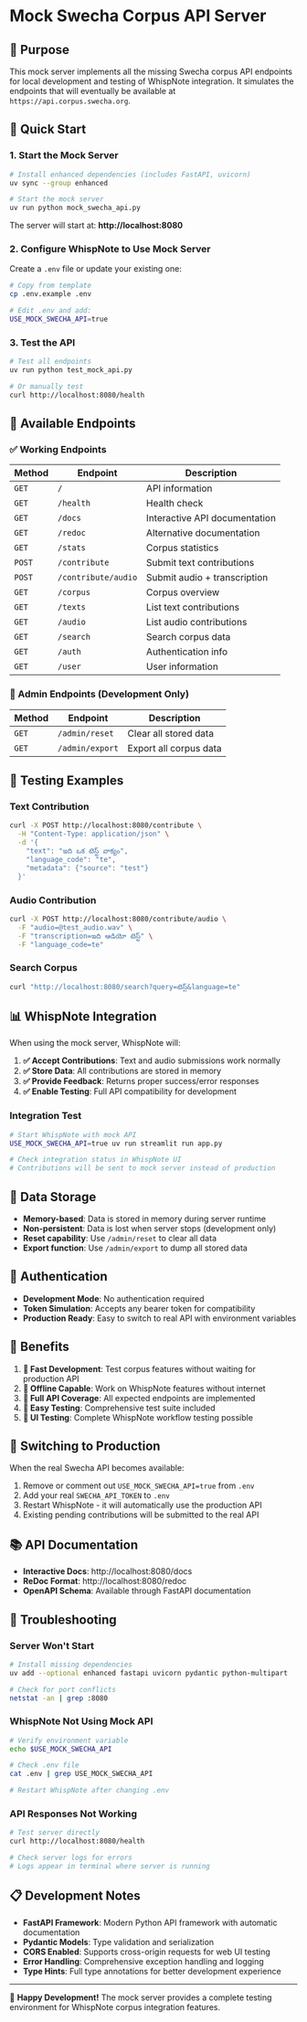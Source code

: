 # Mock Swecha Corpus API Server

## 🎯 Purpose

This mock server implements all the missing Swecha corpus API endpoints for local development and testing of WhispNote integration. It simulates the endpoints that will eventually be available at `https://api.corpus.swecha.org`.

## 🚀 Quick Start

### 1. Start the Mock Server

```bash
# Install enhanced dependencies (includes FastAPI, uvicorn)
uv sync --group enhanced

# Start the mock server
uv run python mock_swecha_api.py
```

The server will start at: **http://localhost:8080**

### 2. Configure WhispNote to Use Mock Server

Create a `.env` file or update your existing one:

```bash
# Copy from template
cp .env.example .env

# Edit .env and add:
USE_MOCK_SWECHA_API=true
```

### 3. Test the API

```bash
# Test all endpoints
uv run python test_mock_api.py

# Or manually test
curl http://localhost:8080/health
```

## 📡 Available Endpoints

### ✅ Working Endpoints

| Method | Endpoint | Description |
|--------|----------|-------------|
| `GET` | `/` | API information |
| `GET` | `/health` | Health check |
| `GET` | `/docs` | Interactive API documentation |
| `GET` | `/redoc` | Alternative documentation |
| `GET` | `/stats` | Corpus statistics |
| `POST` | `/contribute` | Submit text contributions |
| `POST` | `/contribute/audio` | Submit audio + transcription |
| `GET` | `/corpus` | Corpus overview |
| `GET` | `/texts` | List text contributions |
| `GET` | `/audio` | List audio contributions |
| `GET` | `/search` | Search corpus data |
| `GET` | `/auth` | Authentication info |
| `GET` | `/user` | User information |

### 🔧 Admin Endpoints (Development Only)

| Method | Endpoint | Description |
|--------|----------|-------------|
| `GET` | `/admin/reset` | Clear all stored data |
| `GET` | `/admin/export` | Export all corpus data |

## 🧪 Testing Examples

### Text Contribution

```bash
curl -X POST http://localhost:8080/contribute \
  -H "Content-Type: application/json" \
  -d '{
    "text": "ఇది ఒక టెస్ట్ వాక్యం",
    "language_code": "te",
    "metadata": {"source": "test"}
  }'
```

### Audio Contribution

```bash
curl -X POST http://localhost:8080/contribute/audio \
  -F "audio=@test_audio.wav" \
  -F "transcription=ఇది ఆడియో టెస్ట్" \
  -F "language_code=te"
```

### Search Corpus

```bash
curl "http://localhost:8080/search?query=టెస్ట్&language=te"
```

## 📊 WhispNote Integration

When using the mock server, WhispNote will:

1. **✅ Accept Contributions**: Text and audio submissions work normally
2. **✅ Store Data**: All contributions are stored in memory
3. **✅ Provide Feedback**: Returns proper success/error responses
4. **✅ Enable Testing**: Full API compatibility for development

### Integration Test

```bash
# Start WhispNote with mock API
USE_MOCK_SWECHA_API=true uv run streamlit run app.py

# Check integration status in WhispNote UI
# Contributions will be sent to mock server instead of production
```

## 💾 Data Storage

- **Memory-based**: Data is stored in memory during server runtime
- **Non-persistent**: Data is lost when server stops (development only)
- **Reset capability**: Use `/admin/reset` to clear all data
- **Export function**: Use `/admin/export` to dump all stored data

## 🔐 Authentication

- **Development Mode**: No authentication required
- **Token Simulation**: Accepts any bearer token for compatibility
- **Production Ready**: Easy to switch to real API with environment variables

## 🎯 Benefits

1. **🚀 Fast Development**: Test corpus features without waiting for production API
2. **🔧 Offline Capable**: Work on WhispNote features without internet
3. **📝 Full API Coverage**: All expected endpoints are implemented
4. **🧪 Easy Testing**: Comprehensive test suite included
5. **📱 UI Testing**: Complete WhispNote workflow testing possible

## 🔄 Switching to Production

When the real Swecha API becomes available:

1. Remove or comment out `USE_MOCK_SWECHA_API=true` from `.env`
2. Add your real `SWECHA_API_TOKEN` to `.env`
3. Restart WhispNote - it will automatically use the production API
4. Existing pending contributions will be submitted to the real API

## 📚 API Documentation

- **Interactive Docs**: http://localhost:8080/docs
- **ReDoc Format**: http://localhost:8080/redoc
- **OpenAPI Schema**: Available through FastAPI documentation

## 🐛 Troubleshooting

### Server Won't Start

```bash
# Install missing dependencies
uv add --optional enhanced fastapi uvicorn pydantic python-multipart

# Check for port conflicts
netstat -an | grep :8080
```

### WhispNote Not Using Mock API

```bash
# Verify environment variable
echo $USE_MOCK_SWECHA_API

# Check .env file
cat .env | grep USE_MOCK_SWECHA_API

# Restart WhispNote after changing .env
```

### API Responses Not Working

```bash
# Test server directly
curl http://localhost:8080/health

# Check server logs for errors
# Logs appear in terminal where server is running
```

## 📋 Development Notes

- **FastAPI Framework**: Modern Python API framework with automatic documentation
- **Pydantic Models**: Type validation and serialization
- **CORS Enabled**: Supports cross-origin requests for web UI testing
- **Error Handling**: Comprehensive exception handling and logging
- **Type Hints**: Full type annotations for better development experience

---

🎉 **Happy Development!** The mock server provides a complete testing environment for WhispNote corpus integration features.
